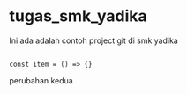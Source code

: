 # tugas_smk_yadika

Ini ada adalah contoh project git di smk yadika

```javascsript

const item = () => {}

```

perubahan kedua